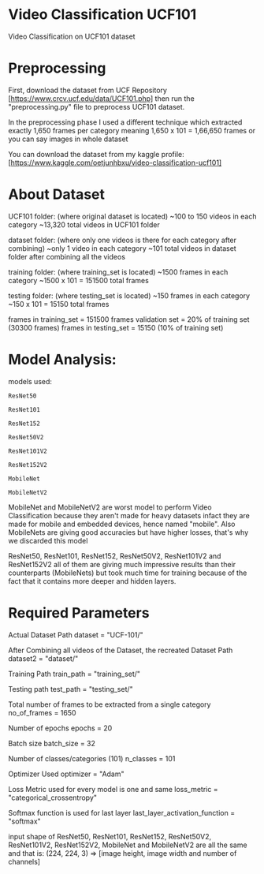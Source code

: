 # Video Classification UCF101
Video Classification on UCF101 dataset


# Preprocessing

First, download the dataset from UCF Repository [https://www.crcv.ucf.edu/data/UCF101.php] then run the "preprocessing.py" file to preprocess UCF101 dataset.

In the preprocessing phase I used a different technique which extracted exactly 1,650 frames per category
meaning 1,650 x 101 = 1,66,650 frames or you can say images in whole dataset

You can download the dataset from my kaggle profile:
	[https://www.kaggle.com/oetjunhbxu/video-classification-ucf101]

# About Dataset

UCF101 folder: (where original dataset is located)
~100 to 150 videos in each category
~13,320 total videos in UCF101 folder

dataset folder: (where only one videos is there for each category after combining)
~only 1 video in each category
~101 total videos in dataset folder after combining all the videos

training folder: (where training_set is located)
~1500 frames in each category
~1500 x 101 = 151500 total frames

testing folder: (where testing_set is located)
~150 frames in each category
~150 x 101 = 15150 total frames


frames in training_set = 151500
frames validation set = 20% of training set (30300 frames)
frames in testing_set = 15150 (10% of training set)


# Model Analysis:
models used:

	ResNet50
	
	ResNet101

	ResNet152
	
	ResNet50V2
	
	ResNet101V2

	ResNet152V2
	
	MobileNet
	
	MobileNetV2

MobileNet and MobileNetV2 are worst model to perform Video Classification because they aren't made for heavy datasets infact they are made for mobile and embedded devices, hence named "mobile". Also MobileNets are giving good accuracies but have higher losses, that's why we discarded this model

ResNet50, ResNet101, ResNet152, ResNet50V2, ResNet101V2 and ResNet152V2 all of them are giving much impressive results than their counterparts (MobileNets) but took much time for training because of the fact that it contains more deeper and hidden layers.


# Required Parameters

Actual Dataset Path
dataset = "UCF-101/"

After Combining all videos of the Dataset, the recreated Dataset Path
dataset2 = "dataset/"

Training Path
train_path = "training_set/"

Testing path
test_path = "testing_set/"

Total number of frames to be extracted from a single category
no_of_frames = 1650

Number of epochs
epochs = 20

Batch size
batch_size = 32

Number of classes/categories (101)
n_classes = 101

Optimizer Used
optimizer = "Adam"

Loss Metric used for every model is one and same
loss_metric = "categorical_crossentropy"

Softmax function is used for last layer
last_layer_activation_function = "softmax"


input shape of ResNet50, ResNet101, ResNet152, ResNet50V2, ResNet101V2, ResNet152V2, MobileNet and MobileNetV2 are all the same and that is: (224, 224, 3) => [image height, image width and number of channels]
